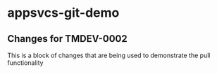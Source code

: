 # appsvcs-git-demo

## Changes for TMDEV-0002
This is a block of changes that are being used to demonstrate the pull functionality